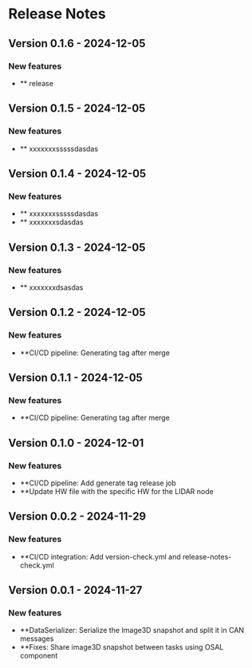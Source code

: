 # Release Notes

## Version 0.1.6 - 2024-12-05

###  New features
- ** release

## Version 0.1.5 - 2024-12-05

###  New features
- ** xxxxxxxsssssdasdas

## Version 0.1.4 - 2024-12-05

###  New features
- ** xxxxxxxsssssdasdas
- ** xxxxxxxsdasdas

## Version 0.1.3 - 2024-12-05

###  New features
- ** xxxxxxxdsasdas

## Version 0.1.2 - 2024-12-05

###  New features
- **CI/CD pipeline: Generating tag after merge

## Version 0.1.1 - 2024-12-05

###  New features
- **CI/CD pipeline: Generating tag after merge

## Version 0.1.0 - 2024-12-01

###  New features
- **CI/CD pipeline: Add generate tag release job
- **Update HW file with the specific HW for the LIDAR node

## Version 0.0.2 - 2024-11-29

###  New features
- **CI/CD integration: Add version-check.yml and release-notes-check.yml

## Version 0.0.1 - 2024-11-27

###  New features
- **DataSerializer: Serialize the Image3D snapshot and split it in CAN messages
- **Fixes: Share image3D snapshot between tasks using OSAL component

